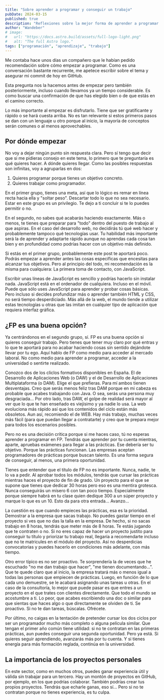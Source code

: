 ```yaml
---
title: "Sobre aprender a programar y conseguir un trabajo"
pubDate: 2024-03-15
published: true
description: "Reflexiones sobre la mejor forma de aprender a programar y conseguir un primer trabajo."
author: "Wandeber"
# image:
#   url: "https://docs.astro.build/assets/full-logo-light.png"
#   alt: "The full Astro logo."
tags: ["programación", "aprendizaje", "trabajo"]
---
```


Me contaba hace unos días un compañero que le habían pedido recomendación sobre cómo empezar a programar. Como es una conversación bastante recurrente, me apetece escribir sobre el tema y asegurar mi commit de hoy en GitHub.

Esta pregunta nos la hacemos antes de empezar pero también posteriormente, incluso cuando llevamos ya un tiempo considerable. Es como buscar una confirmación de que has elegido bien o de que estás en el camino correcto.

Lo más importante al empezar es disfrutarlo. Tiene que ser gratificante y rápido o se hará cuesta arriba. No es tan relevante si estos primeros pasos se dan con un lenguaje u otro porque al inicio, la mayoría de conceptos serán comunes o al menos aprovechables.

## Por dónde empezar

No voy a dejar ningún punto sin respuesta clara. Pero sí tengo que decir que si me pidieras consejo en este tema, lo primero que te preguntaría es qué quieres hacer. A dónde quieres llegar. Como las posibles respuestas son infinitas, voy a agruparlas en dos:

1. Quieres programar porque tienes un objetivo concreto.
2. Quieres trabajar como programador.

En el primer grupo, tienes una meta, así que lo lógico es remar en línea recta hacia ella y "soltar peso". Descartar todo lo que no sea necesario. Estar en este grupo es un privilegio. Te dejo a ti concluir si te lo puedes permitir o no.

En el segundo, no sabes qué acabarás haciendo exactamente. Más o menos, te tienes que preparar para "todo" dentro del puesto de trabajo al que aspiras. En el caso del desarrollo web, no decidirás tú qué web hacer y probablemente tampoco qué tecnologías usar. Tu habilidad más importante será la de aprender y adaptarte rápido aunque no aprendas cada cosa tan bien y en profundidad como podrías hacer con un objetivo más definido.

Si estás en el primer grupo, probablemente este post te aportará poco. Podrás empezar a aprender antes las cosas específicas que encesitas para alcanzar tus objetivos. Pero al principio del todo, mi recomendación es la misma para cualquiera: La primera toma de contacto, con JavaScript.

Escribir unas líneas de JavaScript es sencillo y podrías hacerlo sin instalar nada. JavaScript está en el ordenador de cualquiera. Incluso en el móvil. Puede que sólo uses JavaScript para aprender y probar cosas básicas. Pero incluso si decides profundizar más o aprender también HTML y CSS, no será tiempo desperdiciado. Más allá de la web, el mundo tiende a utilizar estas tecnologías u otras que las imitan en cualquier tipo de aplicación que requiera interfaz gráfica.

## ¿FP es una buena opción?

Ya centrándonos en el segundo grupo, sí. FP es una buena opción si quieres conseguir trabajo. Pero tienes que tener muy claro por qué entras y lo que te aportará para no acabar haciendo cosas sin sentido dejándote llevar por tu ego. Aquí hablo de FP como medio para acceder al mercado laboral. No como medio para aprender a programar, acceder a la universidad o sentirte realizado.

Conozco dos de los cliclos formativos disponibles en España. El de Desarrollo de Aplicaciones Web (o DAW) y el de Desarrollo de Aplicaciones Multiplataforma (o DAM). Elige el que prefieras. Para mí ambos tienen desventajas. Creo que serás menos feliz tras DAM porque en mi cabeza es probable que acabes trabajando con Java. O sea, serás una persona muy desgraciada... Por otro lado, tras DAW, el golpe de realidad será mayor al ver que lo que te han enseñado es viejísimo y ya nadie lo usa. La web evoluciona más rápido así que los contenidos del ciclo están más obsoletos. Aun así, recomiendo el de WEB. Hay más trabajo, muchas veces más fácil (para que puedan llegar a contratarte) y creo que te prepara mejor para todos los escenarios posibles.

Pero no es una decisión crítica porque si me haces caso, tú no esperas aprender a programar en FP. Tendrás que aprender por tu cuenta mientras, aparte, apruebas exámenes para llegar a las prácticas. Ese debería ser tu objetivo. Porque las prácticas funcionan. Las empresas aceptan programadores de prácticas porque buscan talento. Es una forma segura de conseguir, al menos, una primera oportunidad.

Tienes que entender que el título de FP no es importante. Nunca, nadie, te lo va a pedir. Al aprobar todos los módulos, tendrás que cursar las prácticas mientras haces el proyecto de fin de grado. Un proyecto para el que se supone que tienes que dedicar 30 horas pero eso es una mentira grotesca. Nunca conseguirás un mísero 6 con tan poco tiempo. Especialmente porque siempre habrá en tu clase quien dedique 300 a un súper proyecto y marque lo que es un 10. Esto da para otra entrada... Avanzo...

La cuestión es que cuando empieces las prácticas, esa es la prioridad. Demostrar a la empresa que sacas trabajo. No puedes gastar tiempo en el proyecto si ves que no das la talla en la empresa. De hecho, si no sacas trabajo en 8 horas, tendrás que meter más de 8 horas. Te estás jugando que te contraten o no. Si no eres capaz de hacer un proyecto justito para conseguir tu título y priorizar tu trabajo real, llegaría a recomendarte incluso que no te matricules en el módulo del proyecto. Así no desperdicias convocatorias y puedes hacerlo en condiciones más adelante, con más tiempo.

Otro error típico es no ser proactivo. Te sorprendería la de veces que he escuchado "no me dan trabajo que hacer", "me tienen documentando...". Que te quede claro que al inicio, la empresa tratará más o menos igual a todas las personas que empiecen de prácticas. Luego, en función de lo que cada uno demuestre, se le acabará asignando unas tareas u otras. En el caso de la consultoría, lo mejor que puede pasar es que entres a un proyecto en el que trates con clientes directamente. Que todo el mundo se acostumbre a ti. Lo peor, que acabes escribiendo una doc o similar para que sientas que haces algo o que directamente se olviden de ti. Se proactivo. Si no te dan tareas, búscalas. Ofrécete.

Por último, no caigas en la tentación de pretender cursar los dos ciclos por ser un programador mucho más completo o alguna película similar. Que tengan el primer año común tiene utilidad: si no te contratan en las primeras prácticas, aun puedes conseguir una segunda oportunidad. Pero ya está. Si quieres seguir aprendiendo, avanzarás más por tu cuenta. Y si tienes energía para más formación reglada, continúa en la universidad.

## La importancia de los proyectos personales

En este sector, como en muchos otros, puedes ganar experiencia útil y válida sin trabajar para un tercero. Hay un montón de proyectos en GitHub, por ejemplo, en los que podrías colaborar. También podrías crear tus propios proyectos. Tendrás que echarle ganas, eso sí... Pero si no te contratan porque no tienes experiencia, es tu culpa.

